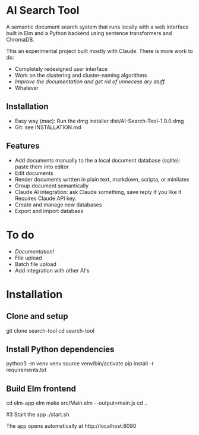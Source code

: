 # AI Search Tool

A semantic document search system that runs locally with a web interface built in Elm and a Python backend using sentence transformers and ChromaDB.

This an experimental project built mostly with Claude. There is more work to do:

- Completely redesigned user interface
- Work on the clustering and cluster-naming algorithms
- _Improve the documentation and get rid of unnecess ary stuff._
- Whatever

## Installation 

- Easy way (mac): Run the dmg installer dist/AI-Search-Tool-1.0.0.dmg
- Git: see INSTALLATION.md

## Features

- Add documents manually to the a local document database (sqlite): paste them into editor
- Edit documents
- Render documents written in plain text, markdown, scripta, or minilatex
- Group document semantically
- Claude AI integration: ask Claude something, save reply if you like it  Requires Claude API key.
- Create and manage new databases
- Export and import databaes

# To do

- _Documentation!_
- File upload
- Batch file upload
- Add integration with other AI's

# Installation

## Clone and setup
git clone <repo-url> search-tool
cd search-tool

## Install Python dependencies
python3 -m venv venv
source venv/bin/activate
pip install -r requirements.txt

## Build Elm frontend
cd elm-app
elm make src/Main.elm --output=main.js
cd ..

#3 Start the app
./start.sh

The app opens automatically at http://localhost:8080

